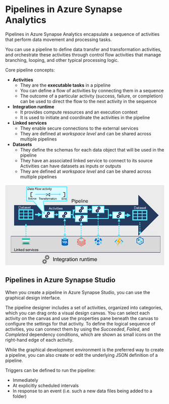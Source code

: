 # Pipelines in Azure Synapse Analytics

Pipelines in Azure Synapse Analytics encapsulate a sequence of activities that perform data movement and processing tasks. 

You can use a pipeline to define data transfer and transformation activities, and orchestrate these activities through control flow activities that manage branching, looping, and other typical processing logic. 

Core pipeline concepts:
- **Activities**
    - They are the **executable tasks** in a pipeline
    - You can define a flow of activities by connecting them in a sequence
    - The outcome of a particular activity (success, failure, or completion) can be used to direct the flow to the next activity in the sequence
- **Integration runtime**
    - It provides compute resources and an execution context
    - It is used to initiate and coordinate the activities in the pipeline
- **Linked services**
    - They enable secure connections to the external services 
    - They are defined at *workspace level* and can be shared across multiple pipelines
- **Datasets**
    - They define the schemas for each data object that will be used in the pipeline
    - They have an associated linked service to connect to its source Activities can have datasets as inputs or outputs
    - They are defined at *workspace level* and can be shared across multiple pipelines

![Azure Pipeline](./pipeline.png)

## Pipelines in Azure Synapse Studio

When you create a pipeline in Azure Synapse Studio, you can use the graphical design interface.

The pipeline designer includes a set of activities, organized into categories, which you can drag onto a visual design canvas. You can select each activity on the canvas and use the properties pane beneath the canvas to configure the settings for that activity. To define the logical sequence of activities, you can connect them by using the *Succeeded*, *Failed*, and *Completed* dependency conditions, which are shown as small icons on the right-hand edge of each activity.

While the graphical development environment is the preferred way to create a pipeline, you can also create or edit the underlying JSON definition of a pipeline. 

Triggers can be defined to run the pipeline:
- Immediately
- At explicitly scheduled intervals
- In response to an event (i.e. such a new data files being added to a folder)

